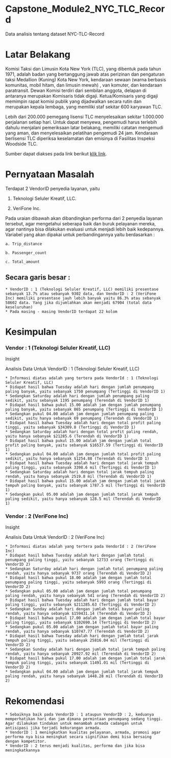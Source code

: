 # Capstone_Module2_NYC_TLC_Record
Data analisis tentang dataset NYC-TLC-Record

# Latar Belakang
Komisi Taksi dan Limusin Kota New York (TLC), yang dibentuk pada tahun 1971, adalah badan yang bertanggung jawab atas perizinan dan pengaturan taksi Medallion (Kuning) Kota New York, kendaraan sewaan (warna berbasis komunitas, mobil hitam, dan limusin mewah) , van komuter, dan kendaraan paratransit. Dewan Komisi terdiri dari sembilan anggota, delapan di antaranya merupakan Komisaris tidak digaji. Ketua/Komisaris yang digaji memimpin rapat komisi publik yang dijadwalkan secara rutin dan merupakan kepala lembaga, yang memiliki staf sekitar 600 karyawan TLC.

Lebih dari 200.000 pemegang lisensi TLC menyelesaikan sekitar 1.000.000 perjalanan setiap hari. Untuk dapat menyewa, pengemudi harus terlebih dahulu menjalani pemeriksaan latar belakang, memiliki catatan mengemudi yang aman, dan menyelesaikan pelatihan pengemudi 24 jam. Kendaraan berlisensi TLC diperiksa keselamatan dan emisinya di Fasilitas Inspeksi Woodside TLC.


Sumber dapat diakses pada link berikut [klik link](https://www.nyc.gov/site/tlc/about/about-tlc.page).

# Pernyataan Masalah

Terdapat 2 VendorID penyedia layanan, yaitu

1. Teknologi Seluler Kreatif, LLC.

2. VeriFone Inc.

Pada uraian dibawah akan dibandingkan performa dari 2 penyedia layanan tersebut, agar mengetahui seberapa baik dan buruk pelayanan mereka, agar nantinya bisa dilakukan evaluasi untuk menjadi lebih baik kedepannya. Variabel yang akan dipakai untuk perbandingannya yaitu berdasarkan :

    a. Trip_distance

    b. Passenger_count
    
    c. Total_amount

## Secara garis besar :

    * VendorID : 1 (Teknologi Seluler Kreatif, LLC) memiliki presentase sebanyak 13.7% atau sebanyak 9302 data, dan VendorID : 2 (VeriFone Inc) memiliki presentase jauh lebih banyak yaitu 86.3% atau sebanyak 58602 data. Yang jika dijumlahkan akan menjadi 67904 (total data keseluruhan)
    * Pada masing - masing VendorID terdapat 22 kolom

# Kesimpulan

### Vendor : 1 (Teknologi Seluler Kreatif, LLC)

Insight

Analisis Data Untuk VendorID : 1 (Teknologi Seluler Kreatif, LLC)

    * Informasi diatas adalah yang tertera pada VendorId : 1 (Teknologi Seluler Kreatif, LLC)
    * Didapat hasil bahwa Tuesday adalah hari dengan jumlah penumpang paling banyak, yaitu sebanyak 1750 penumpang (Tertinggi di VendorID 1)
    * Sedangkan Saturday adalah hari dengan jumlah penumpang paling sedikit, yaitu sebanyak 1195 penumpang (Terendah di VendorID 1)
    * Didapat hasil bahwa pukul 15.00 adalah jam dengan jumlah penumpang paling banyak, yaitu sebanyak 865 penumpang (Tertinggi di VendorID 1)
    * Sedangkan pukul 04.00 adalah jam dengan jumlah penumpang paling sedikit, yaitu hanya sebanyak 69 penumpang (Terendah di VendorID 1)
    * Didapat hasil bahwa Tuesday adalah hari dengan total profit paling tinggi, yaitu sebanyak $34309.8 (Tertinggi di VendorID 1)
    * Sedangkan Saturday adalah hari dengan total profit paling rendah, yaitu hanya sebanyak $21285.6 (Terendah di VendorID 1)
    * Didapat hasil bahwa pukul 15.00 adalah jam dengan jumlah total profit paling banyak, yaitu sebanyak $16537.59 (Tertinggi di VendorID 1)
    * Sedangkan pukul 04.00 adalah jam dengan jumlah total profit paling sedikit, yaitu hanya sebanyak $1254.88 (Terendah di VendorID 1)
    * Didapat hasil bahwa Tuesday adalah hari dengan total jarak tempuh paling tinggi, yaitu sebanyak 3398.6 mil (Tertinggi di VendorID 1)
    * Sedangkan Saturday adalah hari dengan total jarak tempuh paling rendah, yaitu hanya sebanyak 2519.8 mil (Terendah di VendorID 1)
    * Didapat hasil bahwa pukul 15.00 adalah jam dengan jumlah total jarak tempuh paling banyak, yaitu sebanyak 1787.5 mil (Tertinggi di VendorID 1)
    * Sedangkan pukul 05.00 adalah jam dengan jumlah total jarak tempuh paling sedikit, yaitu hanya sebanyak 128.5 mil (Terendah di VendorID 1)

### Vendor : 2 (VeriFone Inc)

Insight

Analisis Data Untuk VendorID : 2 (VeriFone Inc)

    * Informasi diatas adalah yang tertera pada VendorId : 2 (VeriFone Inc)
    * Didapat hasil bahwa Tuesday adalah hari dengan jumlah total penumpang paling tinggi, yaitu sebanyak 12733 orang (Tertinggi di VendorID 2)
    * Sedangkan Saturday adalah hari dengan jumlah total penumpang paling rendah, yaitu hanya sebanyak 9737 orang (Terendah di VendorID 2)
    * Didapat hasil bahwa pukul 18.00 adalah jam dengan jumlah total penumpang paling tinggi, yaitu sebanyak 5993 orang (Tertinggi di VendorID 2)
    * Sedangkan pukul 05.00 adalah jam dengan jumlah total penumpang paling rendah, yaitu hanya sebanyak 541 orang (Terendah di VendorID 2)
    * Didapat hasil bahwa Tuesday adalah hari dengan jumlah total bayar paling tinggi, yaitu sebanyak $211285.63 (Tertinggi di VendorID 2)
    * Sedangkan Sunday adalah hari dengan jumlah total bayar paling rendah, yaitu hanya sebanyak $159431.14 (Terendah di VendorID 2)
    * Didapat hasil bahwa pukul 17.00 adalah jam dengan jumlah total bayar paling tinggi, yaitu sebanyak $102690.14 (Tertinggi di VendorID 2)
    * Sedangkan pukul 05.00 adalah jam dengan jumlah total bayar paling rendah, yaitu hanya sebanyak $10747.77 (Terendah di VendorID 2)
    * Didapat hasil bahwa Tuesday adalah hari dengan jumlah total jarak tempuh paling tinggi, yaitu sebanyak 25816.04 mil (Tertinggi di VendorID 2)
    * Sedangkan Sunday adalah hari dengan jumlah total jarak tempuh paling rendah, yaitu hanya sebanyak 20927.92 mil (Terendah di VendorID 2)
    * Didapat hasil bahwa pukul 17.00 adalah jam dengan jumlah total jarak tempuk paling tinggi, yaitu sebanyak 11491.01 mil (Tertinggi di VendorID 2)
    * Sedangkan pukul 04.00 adalah jam dengan jumlah total jarak tempuk paling rendah, yaitu hanya sebanyak 1448.28 mil (Terendah di VendorID 2)

# Rekomendasi

    * Sebaiknya baik pada VendorID : 1 ataupun VendorID : 2, keduanya memperhatikan hari dan jam dimana permintaan penumpang sedang tinggi. Agar dilakukan tindakan untuk menambah armada cadangan untuk antisipasi jika terjadi kekurangan armada.
    * VendorID : 1 meningkatkan kualitas pelayanan, armada, promosi agar performa nya bisa meningkat secara signifikan demi bisa bersaing dengan kompetitor.
    * VendorID : 2 terus menjadi kualitas, performa dan jika bisa meningkatkannya
